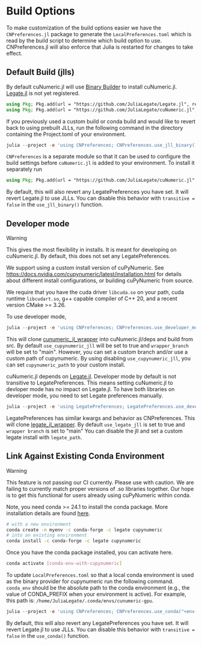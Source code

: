 # Build Options

To make customization of the build options easier we have the `CNPreferences.jl` package to generate the `LocalPreferences.toml` which is read by the build script to determine which build option to use. CNPreferences.jl will also enforce that Julia is restarted for changes to take effect.

## Default Build (jlls)

By default cuNumeric.jl will use [Binary Builder](https://github.com/JuliaPackaging/Yggdrasil) to install cuNumeric.jl. [Legate.jl](https://github.com/JuliaLegate/Legate.jl) is not yet registered. 

```julia
using Pkg; Pkg.add(url = "https://github.com/JuliaLegate/Legate.jl", rev = "main")
using Pkg; Pkg.add(url = "https://github.com/JuliaLegate/cuNumeric.jl", rev = "main")
```
If you previously used a custom build or conda build and would like to revert back to using prebuilt JLLs, run the following command in the directory containing the Project.toml of your environment.

```julia
julia --project -e 'using CNPreferences; CNPreferences.use_jll_binary()'
```

`CNPreferences` is a separate module so that it can be used to configure the build settings before `cuNumeric.jl` is added to your environment. To install it separately run

```julia
using Pkg; Pkg.add(url = "https://github.com/JuliaLegate/cuNumeric.jl", subdir="lib/CNPreferences")
```

By default, this will also revert any LegatePreferences you have set. It will revert Legate.jl to use JLLs. You can disable this behavior with `transitive = false` in the `use_jll_binary()` function.

## Developer mode
> [!WARNING]  
> This gives the most flexibility in installs. It is meant for developing on cuNumeric.jl. By default, this does not set any LegatePreferences. 

We support using a custom install version of cuPyNumeric. See https://docs.nvidia.com/cupynumeric/latest/installation.html for details about different install configurations, or building cuPyNumeric from source.

We require that you have the cuda driver `libcuda.so` on your path, cuda runtime `libcudart.so`,  g++ capable compiler of C++ 20, and a recent version CMake >= 3.26.

To use developer mode, 
```julia
julia --project -e 'using CNPreferences; CNPreferences.use_developer_mode(; wrapper_branch="main", use_cupynumeric_jll=true, cupynumeric_path=nothing)'
```
This will clone [cunumeric_jl_wrapper](https://github.com/JuliaLegate/cunumeric_jl_wrapper) into cuNumeric.jl/deps and build from src. By default `use_cupynumeric_jll` will be set to true and `wrapper_branch` will be set to "main". However, you can set a custom branch and/or use a custom path of cupynumeric. By using disabling `use_cupynumeric_jll`, you can set `cupynumeric_path` to your custom install. 

cuNumeric.jl depends on [Legate.jl](https://github.com/JuliaLegate/Legate.jl). Developer mode by default is not transitive to LegatePreferences. This means setting cuNumeric.jl to devloper mode has no impact on Legate.jl. To have both libraries on developer mode, you need to set Legate preferences manually. 

```julia
julia --project -e 'using LegatePreferences; LegatePreferences.use_developer_mode(; wrapper_branch="main", use_legate_jll=true, legate_path=nothing)'
```
LegatePreferences has similar kwargs and behavior as CNPreferences. This will clone [legate_jl_wrapper](https://github.com/JuliaLegate/legate_jl_wrapper). By default `use_legate_jll` is set to true and `wrapper branch` is set to "main" You can disable the jll and set a custom legate install with `legate_path`. 

## Link Against Existing Conda Environment

> [!WARNING]  
> This feature is not passing our CI currently. Please use with caution. We are failing to currently match proper versions of .so libraries together. Our hope is to get this functional for users already using cuPyNumeric within conda. 

Note, you need conda >= 24.1 to install the conda package. More installation details are found [here](https://docs.nvidia.com/cupynumeric/latest/installation.html).

```bash
# with a new environment
conda create -n myenv -c conda-forge -c legate cupynumeric
# into an existing environment
conda install -c conda-forge -c legate cupynumeric
```
Once you have the conda package installed, you can activate here. 
```bash
conda activate [conda-env-with-cupynumeric]
```

To update `LocalPreferences.toml` so that a local conda environment is used as the binary provider for cupynumeric run the following command. `conda_env` should be the absolute path to the conda environment (e.g., the value of CONDA_PREFIX when your environment is active). For example, this path is: `/home/JuliaLegate/.conda/envs/cunumeric-gpu`.

```julia
julia --project -e 'using CNPreferences; CNPreferences.use_conda("<env-path>")'
```

By default, this will also revert any LegatePreferences you have set. It will revert Legate.jl to use JLLs. You can disable this behavior with `transitive = false` in the `use_conda()` function.
